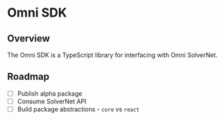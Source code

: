 # Omni SDK

## Overview

The Omni SDK is a TypeScript library for interfacing with Omni SolverNet.

## Roadmap

- [ ] Publish alpha package
- [ ] Consume SolverNet API
- [ ] Build package abstractions - `core` vs `react`
